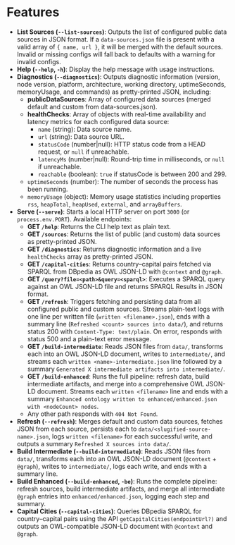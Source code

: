 # Features

- **List Sources (`--list-sources`)**: Outputs the list of configured public data sources in JSON format. If a `data-sources.json` file is present with a valid array of `{ name, url }`, it will be merged with the default sources. Invalid or missing configs will fall back to defaults with a warning for invalid configs.
- **Help (`--help`, `-h`)**: Display the help message with usage instructions.
- **Diagnostics (`--diagnostics`)**: Outputs diagnostic information (version, node version, platform, architecture, working directory, uptimeSeconds, memoryUsage, and commands) as pretty-printed JSON, including:
  - **publicDataSources**: Array of configured data sources (merged default and custom from data-sources.json).
  - **healthChecks**: Array of objects with real-time availability and latency metrics for each configured data source:
    - `name` (string): Data source name.
    - `url` (string): Data source URL.
    - `statusCode` (number|null): HTTP status code from a HEAD request, or `null` if unreachable.
    - `latencyMs` (number|null): Round-trip time in milliseconds, or `null` if unreachable.
    - `reachable` (boolean): `true` if statusCode is between 200 and 299.
  - `uptimeSeconds` (number): The number of seconds the process has been running.
  - `memoryUsage` (object): Memory usage statistics including properties `rss`, `heapTotal`, `heapUsed`, `external`, and `arrayBuffers`.
- **Serve (`--serve`)**: Starts a local HTTP server on port `3000` (or `process.env.PORT`). Available endpoints:
  - **GET `/help`**: Returns the CLI help text as plain text.
  - **GET `/sources`**: Returns the list of public (and custom) data sources as pretty-printed JSON.
  - **GET `/diagnostics`**: Returns diagnostic information and a live `healthChecks` array as pretty-printed JSON.
  - **GET `/capital-cities`**: Returns country–capital pairs fetched via SPARQL from DBpedia as OWL JSON-LD with `@context` and `@graph`.
  - **GET `/query?file=<path>&query=<sparql>`**: Executes a SPARQL query against an OWL JSON-LD file and returns SPARQL Results in JSON format.
  - **GET `/refresh`**: Triggers fetching and persisting data from all configured public and custom sources. Streams plain-text logs with one line per written file (`written <filename>.json`), ends with a summary line (`Refreshed <count> sources into data/`), and returns status 200 with `Content-Type: text/plain`. On error, responds with status 500 and a plain-text error message.
  - **GET `/build-intermediate`**: Reads JSON files from `data/`, transforms each into an OWL JSON-LD document, writes to `intermediate/`, and streams each `written <name>-intermediate.json` line followed by a summary `Generated X intermediate artifacts into intermediate/`.
  - **GET `/build-enhanced`**: Runs the full pipeline: refresh data, build intermediate artifacts, and merge into a comprehensive OWL JSON-LD document. Streams each `written <filename>` line and ends with a summary `Enhanced ontology written to enhanced/enhanced.json with <nodeCount> nodes`.
  - Any other path responds with `404 Not Found`.
- **Refresh (`--refresh`)**: Merges default and custom data sources, fetches JSON from each source, persists each to `data/<slugified-source-name>.json`, logs `written <filename>` for each successful write, and outputs a summary `Refreshed X sources into data/`.
- **Build Intermediate (`--build-intermediate`)**: Reads JSON files from `data/`, transforms each into an OWL JSON-LD document (`@context` + `@graph`), writes to `intermediate/`, logs each write, and ends with a summary line.
- **Build Enhanced (`--build-enhanced`, `-be`)**: Runs the complete pipeline: refresh sources, build intermediate artifacts, and merge all intermediate `@graph` entries into `enhanced/enhanced.json`, logging each step and summary.
- **Capital Cities (`--capital-cities`)**: Queries DBpedia SPARQL for country–capital pairs using the API `getCapitalCities(endpointUrl?)` and outputs an OWL-compatible JSON-LD document with `@context` and `@graph`.
